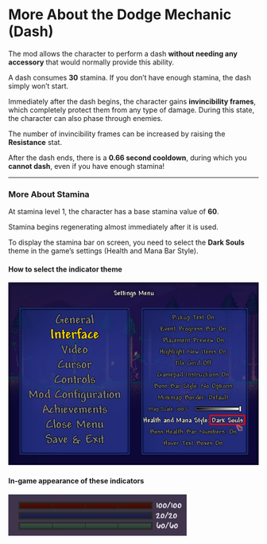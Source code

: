 # More About the Dodge Mechanic (Dash)

The mod allows the character to perform a dash **without needing any accessory** that would normally provide this ability.

A dash consumes **30** stamina. If you don’t have enough stamina, the dash simply won’t start.

Immediately after the dash begins, the character gains **invincibility frames**, which completely protect them from any type of damage. During this state, the character can also phase through enemies.

The number of invincibility frames can be increased by raising the **Resistance** stat.

After the dash ends, there is a **0.66 second cooldown**, during which you **cannot dash**, even if you have enough stamina!

---

### More About Stamina

At stamina level 1, the character has a base stamina value of **60**.

Stamina begins regenerating almost immediately after it is used.

To display the stamina bar on screen, you need to select the **Dark Souls** theme in the game’s settings (Health and Mana Bar Style).

#### How to select the indicator theme

![](https://github.com/rzc0d3r/DarkSouls/blob/main/wiki/images/Settings_DarkSoulsBars_EN.jpg)

#### In-game appearance of these indicators

![](https://github.com/rzc0d3r/DarkSouls/blob/main/wiki/images/InGame_DarkSoulsBars.jpg)
